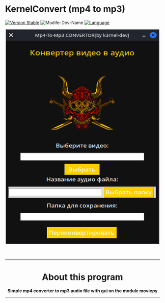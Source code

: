# KernelConvert (mp4 to mp3)
[![Version Stable](https://img.shields.io/badge/version-stable-brightgreen)](https://github.com/K3rnel-Dev/KernelConvert)
![Modife-Dev-Name](https://img.shields.io/badge/ModifyRepoDev-K3rnel-yellow)
[![Language](https://img.shields.io/badge/Language-Python-e4181c.svg?labelColor=000000)](https://twitter.com/tyrrrz/status/1495972128977571848)
<div align="center">
<img src="https://github.com/K3rnel-Dev/KernelConvert/blob/main/screens/k.png" width='500px' height='700px' alt="Mirai">
<br><br>
<img src="https://readme-typing-svg.demolab.com?font=Fira+Code&size=30&pause=320&width=500&lines=Kernel+Convert;Simply+Convertor;MP4+TO+MP3" alt="">
<hr>
<h1>About this program</h1>
<strong>Simple mp4 converter to mp3 audio file with gui on the module moviepy</strong>


---

